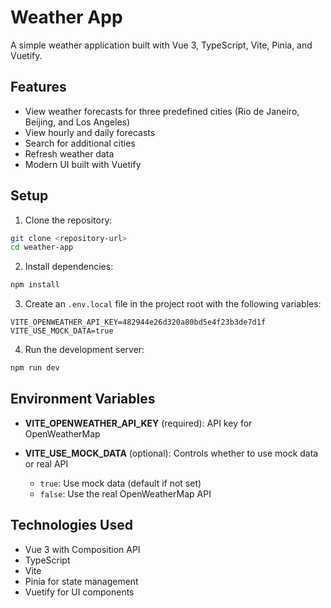 # Weather App

A simple weather application built with Vue 3, TypeScript, Vite, Pinia, and Vuetify.

## Features

- View weather forecasts for three predefined cities (Rio de Janeiro, Beijing, and Los Angeles)
- View hourly and daily forecasts
- Search for additional cities
- Refresh weather data
- Modern UI built with Vuetify

## Setup

1. Clone the repository:

```bash
git clone <repository-url>
cd weather-app
```

2. Install dependencies:

```bash
npm install
```

3. Create an `.env.local` file in the project root with the following variables:

```
VITE_OPENWEATHER_API_KEY=482944e26d320a80bd5e4f23b3de7d1f
VITE_USE_MOCK_DATA=true
```

4. Run the development server:

```bash
npm run dev
```

## Environment Variables

- **VITE_OPENWEATHER_API_KEY** (required): API key for OpenWeatherMap

- **VITE_USE_MOCK_DATA** (optional): Controls whether to use mock data or real API
  - `true`: Use mock data (default if not set)
  - `false`: Use the real OpenWeatherMap API

## Technologies Used

- Vue 3 with Composition API
- TypeScript
- Vite
- Pinia for state management
- Vuetify for UI components
